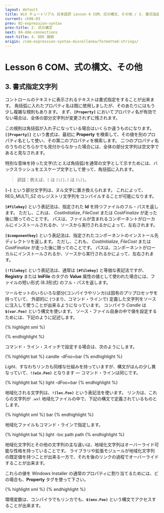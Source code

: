 ```yaml
---
layout: default
title: WiX チュートリアル 日本語訳 Lesson 6 COM、式の構文、その他 / 3. 書式指定文字列
current: ch06-03
prev: 02-expression-syntax
prev-title: 2. 式の構文
next: 04-dde-connections
next-title: 4. DDE 接続
origin: /com-expression-syntax-miscellanea/formatted-strings/
---
```

#  Lesson 6 COM、式の構文、その他

## 3. 書式指定文字列

コントロールのテキストに表示されるテキストは書式指定をすることが出来ます。
角括弧に入れたプロパティ名は既に使用しましたが、そのあたりにはもう少し複雑な規則もあります。
まず、**`[Property]`** においてプロパティ名が有効でない場合は、全体の部分文字列が変更されずに残されます。

この規則は角括弧が入れ子になっている場合はいくらか違うものになります。
**`[[Property]]`** という書式は、最初に **Property** を検索して、その値を別のプロパティ名として使い、その第二のプロパティを検索します。
二つのプロパティ名のうちのどちらかでも見付からなかった場合には、全体の部分文字列は空文字であると見なされます。

特別な意味を持った文字(たとえば角括弧)を通常の文字として示すためには、バックスラッシュをエスケープ文字として使って、角括弧に入れます。

> 訳註：例えば、`[` は `[\[]`、`]` は `[\]]`。

**`[~]`** という部分文字列は、ヌル文字に置き換えられます。
これによって、REG_MULTI_SZ のレジストリ文字列をコンパイルすることが可能になります。

**`[#filekey]`** という表記法は、指定された **Id** を持つファイルのフル・パスを返します。
ただし、これは、 *CostInitialize*, *FileCost* または *CostFinalize* が走った後に限ってのことです。
パスは、ファイルが含まれるコンポーネントがローカルにインストールされるか、ソースから実行されるかによって、左右されます。

**`[$componentkey]`** という表記法は、指定されたコンポーネントのインストール先ディレクトリを返します。
ただし、これも、 *CostInitialize*, *FileCost* または *CostFinalize* が走った後に限ってのことです。
パスは、コンポーネントがローカルにインストールされるか、ソースから実行されるかによって、左右されます。

**`[!filekey]`** という表記法は、通常は **`[#filekey]`** と等価な表記法ですが、
**Registry** または **IniFile** のタグの **Value** 属性の値として使われた場合には、ファイルの短い形式 (8.3形式) のフル・パスを返します。

ツールセットのいろいろな部分(コンパイラやリンカ)は固有のプリプロセッサを持っていて、
外部的に (つまり、コマンド・ラインで) 定義した文字列をソースに注入して使うことが出来るようになっています。
コンパイラ *Candle* は **`$(var.Foo)`** という構文を使います。
ソース・ファイル自身の中で値を設定するためには、下記のように記述します。

{% highlight xml %}
<?define Foo=bar?>
{% endhighlight %}

コマンド・ライン・スイッチで設定する場合は、次のようにします。

{% highlight bat %}
candle -dFoo=bar
{% endhighlight %}

*Light*、すなわちリンカも同様な仕組みを持っていますが、構文がほんの少し異なっていて、**`!(wix.Foo)`** となります — 
コマンド・ラインは同じです。

{% highlight bat %}
light -dFoo=bar
{% endhighlight %}

地域化される文字列は、**`!(loc.Foo)`** という表記法を使います。
リンカは、これらの文字列が `.wxl` 地域化ファイルの中で、下記の構文で定義されているものとします。

{% highlight xml %}
<String Id="Foo" Overridable="yes">bar</String>
{% endhighlight %}

地域化ファイルもコマンド・ラインで指定します。

{% highlight bat %}
light -loc path path
{% endhighlight %}

地域化文字列とその他の文字列の主な違いは、地域化文字列はオーバーライド可能な性格を持っていることです。
ライブラリや拡張モジュールが地域化文字列の既定値を持つことが出来る一方で、それを後のリンクの過程でオーバーライドすることが出来ます。

これらの値を Windows Installer の通常のプロパティに割り当てるためには、どの場合も、**Property** タグを使って下さい。

{% highlight xml %}
<Property Id="Foo1" Value="$(var.Foo)" />
<Property Id="Foo2" Value="!(wix.Foo)" />
<Property Id="Foo3" Value="$(env.Foo)" />
{% endhighlight %}

環境変数は、コンパイラでもリンカでも、**`$(env.Foo)`** という構文でアクセスすることが出来ます。